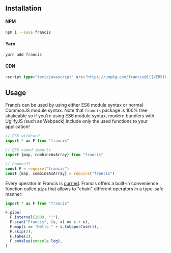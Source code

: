 <div id="installation"></div>

## Installation

#### NPM

```bash
npm i --save francis
```

#### Yarn

```bash
yarn add francis
```

#### CDN

```ts
<script type="text/javascript" src="https://unpkg.com/francis@{{{VERSION}}}/dist/francis.min.js"></script>
```

<div id="usage"></div>

## Usage

Francis can be used by using either ES6 module syntax or normal CommonJS module syntax.
Note that `francis` package is 100% tree shakeable so if you're using ES6 module syntax,
modern bundlers with UglifyJS (such as Webpack) include only the used functions to your
application!

```ts
// ES6 wildcard
import * as F from "francis"

// ES6 named imports
import {map, combineAsArray} from "francis"

// CommonJS
const F = require("francis")
const {map, combineAsArray} = require("francis")
```

Every operator in Francis is [curried](https://en.wikipedia.org/wiki/Currying). Francis
offers a built-in convenience function called `pipe` that allows to "chain"
different operators in a type-safe manner:

```ts
import * as F from "francis"

F.pipe(
  F.interval(1000, "!"),
  F.scan("Francis", (s, x) => s + x),
  F.map(s => "Hello " + s.toUpperCase()),
  F.skip(2),
  F.take(2),
  F.onValue(console.log),
)
```
